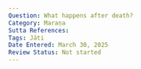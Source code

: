 ```yaml
---
Question: What happens after death?
Category: Maraṇa
Sutta References:
Tags: Jāti
Date Entered: March 30, 2025
Review Status: Not started
---
```

